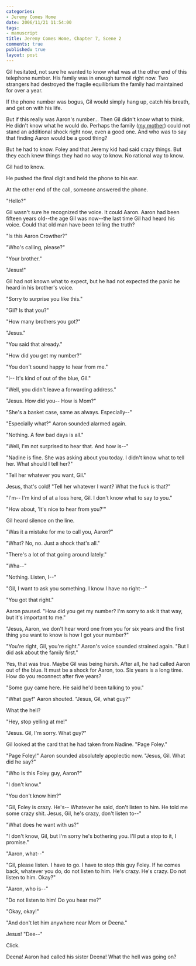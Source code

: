 ```yaml
--- 
categories: 
- Jeremy Comes Home
date: 2006/11/21 11:54:00
tags: 
- manuscript
title: Jeremy Comes Home, Chapter 7, Scene 2
comments: true
published: true
layout: post
---
```


Gil hesitated, not sure he wanted to know what was at the other end of this telephone number.  His family was in enough turmoil right now.  Two strangers had destroyed the fragile equilibrium the family had maintained for over a year.

If the phone number was bogus, Gil would simply hang up, catch his breath, and get on with his life.

But if this really was Aaron's number...  Then Gil didn't know what to think.  He didn't know what he would do.  Perhaps the family (<u>my mother</u>) could not stand an additional shock right now, even a good one.  And who was to say that finding Aaron would be a good thing?

But he had to know.  Foley and that Jeremy kid had said crazy things.  But they each knew things they had no way to know.  No rational way to know.

Gil had to know.

He pushed the final digit and held the phone to his ear.

At the other end of the call, someone answered the phone.

"Hello?"

Gil wasn't sure he recognized the voice.  It could  Aaron.  Aaron had been fifteen years old--the age Gil was now--the last time Gil had heard his voice.  Could that old man have been telling the truth?

"Is this Aaron Crowther?"

"Who's calling, please?"

"Your brother."

"Jesus!"

Gil had not known what to expect, but he had not expected the panic he heard in his brother's voice.

"Sorry to surprise you like this."

"Gil?  Is that you?"

"How many brothers you got?"

"Jesus."

"You said that already."

"How did you get my number?"

"You don't sound happy to hear from me."

"I--  It's kind of out of the blue, Gil."

"Well, you didn't leave a forwarding address."

"Jesus.  How did you--  How is Mom?"

"She's a basket case, same as always.  Especially--"

"Especially what?"  Aaron sounded alarmed again.

"Nothing.  A few bad days is all."

"Well, I'm not surprised to hear that.  And how is--"

"Nadine is fine.  She was asking about you today.  I didn't know what to tell her.  What should I tell her?"

"Tell her whatever you want, Gil."

Jesus, that's cold!  "Tell her whatever I want?  What the fuck is that?"

"I'm--  I'm kind of at a loss here, Gil.  I don't know what to say to you."

"How about, 'It's nice to hear from you?'"

Gil heard silence on the line.

"Was it a mistake for me to call you, Aaron?"

"What?  No, no.  Just a shock that's all."

"There's a lot of that going around lately."

"Wha--"

"Nothing.  Listen, I--"

"Gil, I want to ask you something.  I know I have no right--"

"You got that right."

Aaron paused.  "How did you get my number?  I'm sorry to ask it that way, but it's important to me."

"Jesus, Aaron, we don't hear word one from you for six years and the first thing you want to know is how I got your number?"

"You're right, Gil, you're right."  Aaron's voice sounded strained again.  "But I did ask about the family first."

Yes, that was true.  Maybe Gil was being harsh.  After all, he had called Aaron out of the blue.  It must be a shock for Aaron, too.  Six years is a long time.  How do you reconnect after five years?

"Some guy came here.  He said he'd been talking to you."

"What guy!" Aaron shouted.  "Jesus, Gil, what guy?"

What the hell?

"Hey, stop yelling at me!"

"Jesus.  Gil, I'm sorry.  What guy?"

Gil looked at the card that he had taken from Nadine.  "Page Foley."

"Page Foley!"  Aaron sounded absolutely apoplectic now.  "Jesus, Gil.  What did he say?"

"Who is this Foley guy, Aaron?"

"I don't know."

"You don't know him?"

"Gil, Foley is crazy.  He's--  Whatever he said, don't listen to him.  He told me some crazy shit.  Jesus, Gil, he's crazy, don't listen to--"

"What does he want with us?"

"I don't know, Gil, but I'm sorry he's bothering you.  I'll put a stop to it, I promise."

"Aaron, what--"

"Gil, please listen.  I have to go.  I have to stop this guy Foley.  If he comes back, whatever you do, do not listen to him.  He's crazy.  He's crazy.  Do not listen to him.  Okay?"

"Aaron, who is--"

"Do not listen to him!  Do you hear me?"

"Okay, okay!"

"And don't let him anywhere near Mom or Deena."

Jesus!  "Dee--"

Click.

Deena!  Aaron had called his sister Deena!  What the hell was going on?
